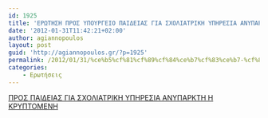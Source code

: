 ```yaml
---
id: 1925
title: 'ΕΡΩΤΗΣΗ ΠΡΟΣ ΥΠΟΥΡΓΕΙΟ ΠΑΙΔΕΙΑΣ ΓΙΑ ΣΧΟΛΙΑΤΡΙΚΗ ΥΠΗΡΕΣΙΑ ΑΝΥΠΑΡΚΤΗ Η ΚΡΥΠΤΟΜΕΝΗ 31-1-2012'
date: '2012-01-31T11:42:21+02:00'
author: agiannopoulos
layout: post
guid: 'http://agiannopoulos.gr/?p=1925'
permalink: /2012/01/31/%ce%b5%cf%81%cf%89%cf%84%ce%b7%cf%83%ce%b7-%cf%80%cf%81%ce%bf%cf%83-%cf%85%cf%80%ce%bf%cf%85%cf%81%ce%b3%ce%b5%ce%b9%ce%bf-%cf%80%ce%b1%ce%b9%ce%b4%ce%b5%ce%b9%ce%b1%cf%83-%ce%b3%ce%b9%ce%b1-%cf%83/
categories:
    - Ερωτήσεις
---
```


[ΠΡΟΣ ΠΑΙΔΕΙΑΣ ΓΙΑ ΣΧΟΛΙΑΤΡΙΚΗ ΥΠΗΡΕΣΙΑ ΑΝΥΠΑΡΚΤΗ Η ΚΡΥΠΤΟΜΕΝΗ](/wp-content/uploads/2012/04/cf80cf81cebfcf83-cf80ceb1ceb9ceb4ceb5ceb9ceb1cf83-ceb3ceb9ceb1-cf83cf87cebfcebbceb9ceb1cf84cf81ceb9cebaceb7-cf85cf80ceb7cf81ceb5cf83.doc)